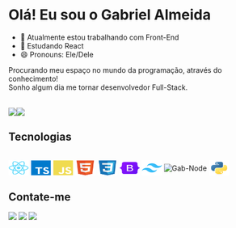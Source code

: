 # Olá! Eu sou o Gabriel Almeida

- 🔭 Atualmente estou trabalhando com Front-End
- 🌱 Estudando React
- 😄 Pronouns: Ele/Dele

<p>Procurando meu espaço no mundo da programação, através do conhecimento! <br>
Sonho algum dia me tornar desenvolvedor Full-Stack.
</p>

##

<div style="display: flex">
<picture>
  <source
    srcset="https://github-readme-stats.vercel.app/api?username=ggriffinxd&show_icons=true&theme=radical"
    media="(prefers-color-scheme: dark)"
  />
  <source
    srcset="https://github-readme-stats.vercel.app/api?username=ggriffinxd&show_icons=true"
    media="(prefers-color-scheme: light), (prefers-color-scheme: no-preference)"
  />
  <img align="center" height="180em" src="https://github-readme-stats.vercel.app/api?username=ggriffinxd&show_icons=true" />
  
</picture>
<picture>
  <img align="center" height="180em"
  src="https://github-readme-stats.vercel.app/api/top-langs/?username=ggriffinxd&layout=compact&theme=radical">
</picture>
</div>

## Tecnologias

<div style="display: inline_block"><br>
  <img align="center" alt="Gab-React" height="30" width="40" src="https://raw.githubusercontent.com/devicons/devicon/master/icons/react/react-original.svg">
  <img align="center" alt="Gab-TypeScript" height="30" width="40" src="https://github.com/devicons/devicon/blob/master/icons/typescript/typescript-plain.svg">
  <img align="center" alt="Gab-Js" height="30" width="40" src="https://raw.githubusercontent.com/devicons/devicon/master/icons/javascript/javascript-plain.svg">
  <img align="center" alt="Gab-HTML" height="30" width="40" src="https://raw.githubusercontent.com/devicons/devicon/master/icons/html5/html5-original.svg">
  <img align="center" alt="Gab-CSS" height="30" width="40" src="https://raw.githubusercontent.com/devicons/devicon/master/icons/css3/css3-original.svg">
  <img align="center" alt="Gab-Bootstrap" height="30" width="40" src="https://github.com/devicons/devicon/blob/master/icons/bootstrap/bootstrap-original.svg">
  <img align="center" alt="Gab-Tailwind" height="30" width="40" src="https://github.com/devicons/devicon/blob/master/icons/tailwindcss/tailwindcss-original.svg">
  <img align="center" alt="Gab-Node" height="30" width="40" src="https://cdn.jsdelivr.net/gh/devicons/devicon@latest/icons/nodejs/nodejs-plain-wordmark.svg">
  <img align="center" alt="Gab-Python" height="30" width="40" src="https://raw.githubusercontent.com/devicons/devicon/master/icons/python/python-original.svg">
</div>

## Contate-me
  
<div>  
  <a href="https://www.linkedin.com/in/ggriffinxd" target="_blank"><img src="https://img.shields.io/badge/-LinkedIn-%230077B5?style=for-the-badge&logo=linkedin&logoColor=white" target="_blank"></a> 
  <a href="https://api.whatsapp.com/send/?phone=38997437885&text&type=phone_number&app_absent=0" target="_blank"><img src="https://img.shields.io/badge/WhatsApp-25D366?style=for-the-badge&logo=whatsapp&logoColor=white" target="_blank"></a> 
  <a href="mailto:aomedagabreeu601@gmail.com" target="_blank"> <img src="https://img.shields.io/badge/Gmail-D14836?style=for-the-badge&logo=gmail&logoColor=white" target="_blank"/> </a>
</div>

<br>



